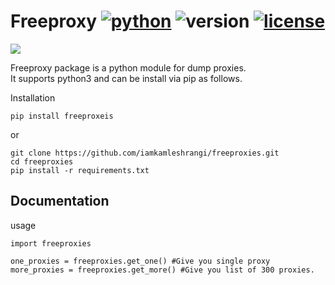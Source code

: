 # Freeproxy [![python](https://img.shields.io/badge/Python-universal-white.svg?style=style=flat-square)](https://www.python.org/downloads/) ![version](https://img.shields.io/badge/Version-v1_(stable)-blue.svg?style=style=flat-square) [![license](https://img.shields.io/badge/License-GPL_3-orange.svg?style=style=flat-square)](https://github.com/UltimateHacke/XSStrike/blob/master/license.txt)

<img src='https://scontent.fpnq4-1.fna.fbcdn.net/v/t31.0-8/21686842_163544130892094_2353400058258299680_o.png?_nc_cat=109&_nc_ht=scontent.fpnq4-1.fna&oh=bff5c0609cc733e085c92f7d171101cc&oe=5D6D371D' />

Freeproxy package is a python module for dump proxies.</br>
It supports python3 and can be install via pip as follows.</br>

Installation
```
pip install freeproxeis
```
or 
```
git clone https://github.com/iamkamleshrangi/freeproxies.git
cd freeproxies 
pip install -r requirements.txt
```

## Documentation

usage

```
import freeproxies

one_proxies = freeproxies.get_one() #Give you single proxy
more_proxies = freeproxies.get_more() #Give you list of 300 proxies.
```


